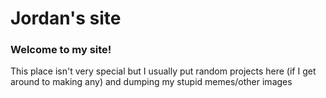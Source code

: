 # Jordan's site
### Welcome to my site!
This place isn't very special but I usually put random projects here (if I get around to making any) and dumping my stupid memes/other images